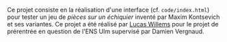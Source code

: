 Ce projet consiste en la réalisation d'une interface (cf. `code/index.html`) pour tester un jeu de *pièces sur un échiquier* inventé par Maxim Kontsevich et ses variantes. Ce projet a été réalisé par [Lucas Willems](http://www.lucaswillems.com) pour le projet de prérentrée en question de l'ENS Ulm supervisé par Damien Vergnaud.